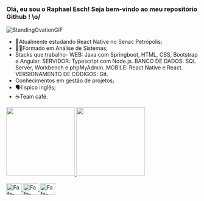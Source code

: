 ### Olá, eu sou o Raphael Esch! Seja bem-vindo ao meu repositório Github ! \o/
![StandingOvationGIF](https://user-images.githubusercontent.com/37152773/144737532-d89a0f6e-aabd-4acc-980b-48977f09927a.gif) 


- 📘Atualmente estudando React Native no Senac Petrópolis;
- 👨‍🎓Formado em Análise de Sistemas;
- Stacks que trabalho-
  WEB: Java com Springboot, HTML, CSS, Bootstrap e Angular.
  SERVIDOR: Typescript com Node.js.
  BANCO DE DADOS: SQL Server, Workbench e phpMyAdmin.
  MOBILE: React Native e React.
  VERSIONAMENTO DE CÓDIGOS: Git. 
- Conhecimentos em gestão de projetos;
- 🗣️I spico inglês;
- ☕Team café.

<div> 
  <a href="https://github.com/GitGitFafa">
  <img height="180em" src="https://github-readme-stats.vercel.app/api?username=GitGitFafa&show_icons=true&theme=dark&include_all_commits=true&count_private=true"/>
    <img height="180em" src="https://github-readme-stats.vercel.app/api/top-langs/?username=GitGitFafa&layout=compact&langs_count=16&theme=dark"/>
</div>
  
  <div style="display: inline_block"><br>
    <img align="center" alt="Fafa-HTML5" height="30" width="40" src="https://cdn.jsdelivr.net/gh/devicons/devicon/icons/html5/html5-original.svg"/>
    <img align="center" alt="Fafa-CSS" height="30" width="40" src="https://cdn.jsdelivr.net/gh/devicons/devicon/icons/css3/css3-original.svg"/>
    <img align="center" alt="Fafa-Javascript" height="30" width="40" src="https://cdn.jsdelivr.net/gh/devicons/devicon/icons/javascript/javascript-original.svg"/>
  </div>
 
 ##
